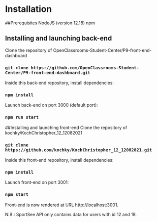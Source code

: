 # Installation



##Prerequisites
  NodeJS (version 12.18)
  npm
  
## Installing and launching back-end

Clone the repository of OpenClassrooms-Student-Center/P9-front-end-dashboard

### `git clone https://github.com/OpenClassrooms-Student-Center/P9-front-end-dashboard.git`

Inside this back-end repository, install dependencies:

### `npm install`

Launch back-end on port 3000 (default port):

### `npm run start`

##Installing and launching front-end
Clone the repository of kochky/KochChristopher_12_12082021
### `git clone https://github.com/kochky/KochChristopher_12_12082021.git`

Inside this front-end repository, install dependencies:

### `npm install`

Launch front-end on port 3001:

### `npm start`

Front-end is now rendered at URL http://localhost:3001.

N.B.:
SportSee API only contains data for users with id 12 and 18.
